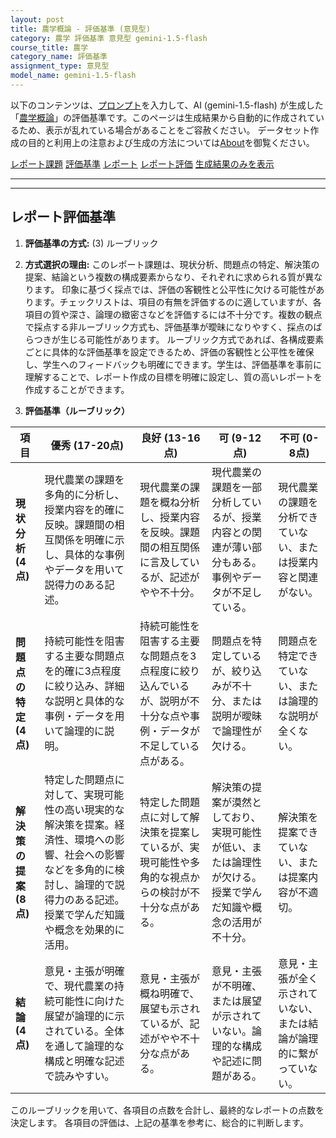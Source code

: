 ```yaml
---
layout: post
title: 農学概論 - 評価基準 (意見型)
category: 農学 評価基準 意見型 gemini-1.5-flash
course_title: 農学
category_name: 評価基準
assignment_type: 意見型
model_name: gemini-1.5-flash
---
```


以下のコンテンツは、[プロンプト](https://github.com/takedatoshiyuki/synthetic_assignments/tree/main/generated/農学/gemini-1.5-flash/prompt_評価基準-意見型.md)を入力して、AI (gemini-1.5-flash) が生成した「[農学概論](/contents/農学/)」の評価基準です。このページは生成結果から自動的に作成されているため、表示が乱れている場合があることをご容赦ください。
データセット作成の目的と利用上の注意および生成の方法については[About](/About)を御覧ください。

[レポート課題](../レポート課題-意見型)
[評価基準](../評価基準-意見型)
[レポート](../レポート-意見型)
[レポート評価](../レポート評価-意見型)
[生成結果のみを表示](https://github.com/takedatoshiyuki/synthetic_assignments/tree/main/generated/農学/gemini-1.5-flash/評価基準-意見型.md)
  

***
***
  
## レポート評価基準

1. **評価基準の方式:** (3) ルーブリック

2. **方式選択の理由:** このレポート課題は、現状分析、問題点の特定、解決策の提案、結論という複数の構成要素からなり、それぞれに求められる質が異なります。  印象に基づく採点では、評価の客観性と公平性に欠ける可能性があります。チェックリストは、項目の有無を評価するのに適していますが、各項目の質や深さ、論理の緻密さなどを評価するには不十分です。複数の観点で採点する非ルーブリック方式も、評価基準が曖昧になりやすく、採点のばらつきが生じる可能性があります。  ルーブリック方式であれば、各構成要素ごとに具体的な評価基準を設定できるため、評価の客観性と公平性を確保し、学生へのフィードバックも明確にできます。学生は、評価基準を事前に理解することで、レポート作成の目標を明確に設定し、質の高いレポートを作成することができます。


3. **評価基準（ルーブリック）**

| 項目 | 優秀 (17-20点) | 良好 (13-16点) | 可 (9-12点) | 不可 (0-8点) |
|---|---|---|---|---|
| **現状分析 (4点)** | 現代農業の課題を多角的に分析し、授業内容を的確に反映。課題間の相互関係を明確に示し、具体的な事例やデータを用いて説得力のある記述。 | 現代農業の課題を概ね分析し、授業内容を反映。課題間の相互関係に言及しているが、記述がやや不十分。 | 現代農業の課題を一部分析しているが、授業内容との関連が薄い部分もある。事例やデータが不足している。 | 現代農業の課題を分析できていない、または授業内容と関連がない。 |
| **問題点の特定 (4点)** | 持続可能性を阻害する主要な問題点を的確に3点程度に絞り込み、詳細な説明と具体的な事例・データを用いて論理的に説明。 | 持続可能性を阻害する主要な問題点を3点程度に絞り込んでいるが、説明が不十分な点や事例・データが不足している点がある。 | 問題点を特定しているが、絞り込みが不十分、または説明が曖昧で論理性が欠ける。 | 問題点を特定できていない、または論理的な説明が全くない。 |
| **解決策の提案 (8点)** | 特定した問題点に対して、実現可能性の高い現実的な解決策を提案。経済性、環境への影響、社会への影響などを多角的に検討し、論理的で説得力のある記述。授業で学んだ知識や概念を効果的に活用。 | 特定した問題点に対して解決策を提案しているが、実現可能性や多角的な視点からの検討が不十分な点がある。 | 解決策の提案が漠然としており、実現可能性が低い、または論理性が欠ける。授業で学んだ知識や概念の活用が不十分。 | 解決策を提案できていない、または提案内容が不適切。 |
| **結論 (4点)** | 意見・主張が明確で、現代農業の持続可能性に向けた展望が論理的に示されている。全体を通して論理的な構成と明確な記述で読みやすい。 | 意見・主張が概ね明確で、展望も示されているが、記述がやや不十分な点がある。 | 意見・主張が不明確、または展望が示されていない。論理的な構成や記述に問題がある。 | 意見・主張が全く示されていない、または結論が論理的に繋がっていない。 |


このルーブリックを用いて、各項目の点数を合計し、最終的なレポートの点数を決定します。  各項目の評価は、上記の基準を参考に、総合的に判断します。
